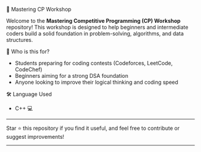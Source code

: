 🚀 Mastering CP Workshop

Welcome to the **Mastering Competitive Programming (CP) Workshop** repository! This workshop is designed to help beginners and intermediate coders 
build a solid foundation in problem-solving, algorithms, and data structures.

🎯 Who is this for?

- Students preparing for coding contests (Codeforces, LeetCode, CodeChef)
- Beginners aiming for a strong DSA foundation
- Anyone looking to improve their logical thinking and coding speed


🛠 Language Used

- C++ 💻

---

Star ⭐ this repository if you find it useful, and feel free to contribute or suggest improvements!

---
